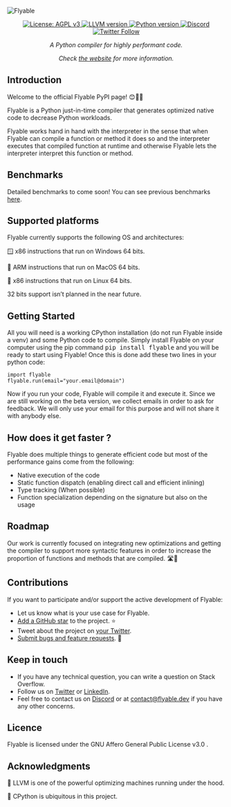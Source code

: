 ![Flyable](https://www.flyabledev.com/images/logo_flyable.svg)

<p align="center">
    <!-- AGPL licence -->
    <a href="https://www.gnu.org/licenses/agpl-3.0">
        <img src="https://img.shields.io/badge/License-AGPL_v3-blue.svg" alt="License: AGPL v3">
    </a>
    <!-- LLVM version -->
    <a href="https://releases.llvm.org/">
        <img src="https://img.shields.io/badge/LLVM-v13-blue" alt="LLVM version">
    </a>
    <!-- Python version -->
    <a href="">
        <img src="https://img.shields.io/badge/python-3.11-blue" alt="Python version">
    </a>
    <!-- Discord -->
    <a href="https://discord.gg/tquHUe9Q89">
        <img src="https://img.shields.io/discord/907997505105559603" alt="Discord">
    </a>
    <!-- Twitter -->
    <a href="https://twitter.com/intent/follow?screen_name=FlyableDev">
        <img src="https://img.shields.io/twitter/url?label=Follow&style=social&url=https%3A%2F%2Ftwitter.com%2FFlyableDev" alt="Twitter Follow">
    </a>
</p>

<p align="center"><i>A Python compiler for highly performant code.</i></p>
<p align="center"><i>Check <a href="https://flyable.dev/">the website</a> for more information.</i></p>

## Introduction
Welcome to the official Flyable PyPI page! 😊🎉🥳

Flyable is a Python just-in-time compiler that generates optimized native code to decrease Python workloads. 
<!--Based on benchmarks from [The Python Benchmark Suite](https://github.com/python/pyperformance), Flyable delivers on average a 2 times speedup without having to modify your code. -->

Flyable works hand in hand with the interpreter in the sense that when Flyable can compile a function 
or method it does so and the interpreter executes that compiled function at runtime and otherwise Flyable lets the interpreter 
interpret this function or method.

## Benchmarks
Detailed benchmarks to come soon! You can see previous benchmarks [here](https://www.flyabledev.com/benchmarks.html).

## Supported platforms
Flyable currently supports the following OS and architectures:

🪟 x86 instructions that run on Windows 64 bits.

🍎 ARM instructions that run on MacOS 64 bits. 

🐧 x86 instructions that run on Linux 64 bits.

32 bits support isn’t planned in the near future.

## Getting Started
All you will need is a working CPython installation (do not run Flyable inside a venv) and some Python code to compile. 
Simply install Flyable on your computer using the pip command <kbd>pip install flyable</kbd> and you will be ready to start using Flyable! 
Once this is done add these two lines in your python code:
<pre><code>import flyable
flyable.run(email="your.email@domain")</code></pre>
Now if you run your code, Flyable will compile it and execute it. Since we are still working on the beta version, we collect emails in order to ask for feedback. We will only use your email for this purpose and will not share it with anybody else.
<!-- add link to use the plugins when it's available -->

## How does it get faster ?
Flyable does multiple things to generate efficient code but most of the performance gains come from the following:
- Native execution of the code
- Static function dispatch (enabling direct call and efficient inlining)
- Type tracking (When possible)
- Function specialization depending on the signature but also on the usage

## Roadmap
Our work is currently focused on integrating new optimizations and getting the compiler to support more syntactic features in order to increase the  proportion of functions and methods that are compiled. 🛣️🚗

<!--You can see a detailed roadmap [here](https://github.com/FlyableDev/Flyable/projects/1).-->

## Contributions

If you want to participate and/or support the active development of Flyable:

- Let us know what is your use case for Flyable.
- [Add a GitHub star](https://github.com/FlyableDev/Flyable/stargazers) to the project. ⭐
- Tweet about the project on [your Twitter](https://twitter.com/intent/tweet?text=%40FlyableDev%20makes%20a%20Python%20ahead-of-time%20compiler%20that%20uses%20LLVM%20to%20generate%20efficient%20native%20code.%20It%27s%20fully%20compatible%20with%20the%20Python%20syntax.%20Take%20a%20look%20at%20the%20GitHub%20repo%3A%20https%3A%2F%2Fbit.ly%2F35XN7Tc).
- [Submit bugs and feature requests](https://github.com/FlyableDev/Flyable/issues). 🐞

## Keep in touch
- If you have any technical question, you can write a question on Stack Overflow. 
- Follow us on [Twitter](https://twitter.com/intent/follow?screen_name=FlyableDev) or [LinkedIn](https://www.linkedin.com/company/flyable).
- Feel free to contact us on [Discord](https://discord.gg/tquHUe9Q89) or at contact@flyable.dev if you have any other concerns.

## Licence
Flyable is licensed under the GNU Affero General Public License v3.0 .

## Acknowledgments
🐉 LLVM is one of the powerful optimizing machines running under the hood.

🐍 CPython is ubiquitous in this project.